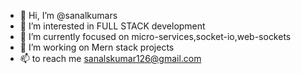- 👋 Hi, I’m @sanalkumars
- 👀 I’m interested in FULL STACK development
- 🌱 I’m currently focused on micro-services,socket-io,web-sockets
- 💞️ I’m working on Mern stack projects
- 📫  to reach me sanalskumar126@gmail.com

<!---
sanalkumars/sanalkumars is a ✨ special ✨ repository because its `README.md` (this file) appears on your GitHub profile.
You can click the Preview link to take a look at your changes.
--->
